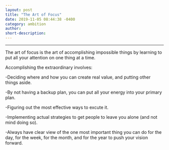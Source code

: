 ```yaml
---
layout: post
title: "The Art of Focus"
date: 2019-11-05 08:44:38 -0400
category: ambition
author: 
short-description: 
---
```


-----

The art of focus is the art of accomplishing impossible things by learning to put all your attention on one thing at a time.

Accomplishing the extraordinary involves:

-Deciding where and how you can create real value, and putting other things aside.

-By not having a backup plan, you can put all your energy into your primary plan.

-Figuring out the most effective ways to excute it.

-Implementing actual strategies to get people to leave you alone (and not mind doing so).

-Always have clear view of the one most important thing you can do for the day, for the week, for the month, and for the year to push your vision forward.

